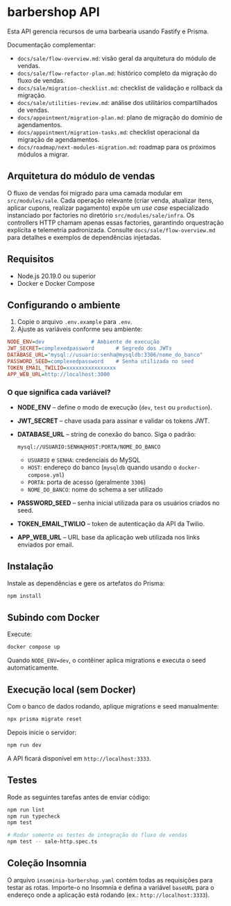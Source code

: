 # barbershop API

Esta API gerencia recursos de uma barbearia usando Fastify e Prisma.

Documentação complementar:
- `docs/sale/flow-overview.md`: visão geral da arquitetura do módulo de vendas.
- `docs/sale/flow-refactor-plan.md`: histórico completo da migração do fluxo de vendas.
- `docs/sale/migration-checklist.md`: checklist de validação e rollback da migração.
- `docs/sale/utilities-review.md`: análise dos utilitários compartilhados de vendas.
- `docs/appointment/migration-plan.md`: plano de migração do domínio de agendamentos.
- `docs/appointment/migration-tasks.md`: checklist operacional da migração de agendamentos.
- `docs/roadmap/next-modules-migration.md`: roadmap para os próximos módulos a migrar.

## Arquitetura do módulo de vendas

O fluxo de vendas foi migrado para uma camada modular em `src/modules/sale`. Cada operação relevante (criar venda, atualizar itens, aplicar cupons, realizar pagamento) expõe um *use case* especializado instanciado por factories no diretório `src/modules/sale/infra`. Os controllers HTTP chamam apenas essas factories, garantindo orquestração explícita e telemetria padronizada. Consulte `docs/sale/flow-overview.md` para detalhes e exemplos de dependências injetadas.

## Requisitos

- Node.js 20.19.0 ou superior
- Docker e Docker Compose

## Configurando o ambiente

1. Copie o arquivo `.env.example` para `.env`.
2. Ajuste as variáveis conforme seu ambiente:

```ini
NODE_ENV=dev               # Ambiente de execução
JWT_SECRET=complexedpassword       # Segredo dos JWTs
DATABASE_URL="mysql://usuario:senha@mysqldb:3306/nome_do_banco"
PASSWORD_SEED=complexedpassword    # Senha utilizada no seed
TOKEN_EMAIL_TWILIO=xxxxxxxxxxxxxxxx
APP_WEB_URL=http://localhost:3000
```

### O que significa cada variável?

- **NODE_ENV** – define o modo de execução (`dev`, `test` ou `production`).
- **JWT_SECRET** – chave usada para assinar e validar os tokens JWT.
- **DATABASE_URL** – string de conexão do banco. Siga o padrão:

  ```
  mysql://USUARIO:SENHA@HOST:PORTA/NOME_DO_BANCO
  ```

  - `USUARIO` e `SENHA`: credenciais do MySQL
  - `HOST`: endereço do banco (`mysqldb` quando usando o `docker-compose.yml`)
  - `PORTA`: porta de acesso (geralmente `3306`)
  - `NOME_DO_BANCO`: nome do schema a ser utilizado
- **PASSWORD_SEED** – senha inicial utilizada para os usuários criados no seed.
- **TOKEN_EMAIL_TWILIO** – token de autenticação da API da Twilio.
- **APP_WEB_URL** – URL base da aplicação web utilizada nos links enviados por email.

## Instalação

Instale as dependências e gere os artefatos do Prisma:

```bash
npm install
```

## Subindo com Docker

Execute:

```bash
docker compose up
```

Quando `NODE_ENV=dev`, o contêiner aplica migrations e executa o seed automaticamente.

## Execução local (sem Docker)

Com o banco de dados rodando, aplique migrations e seed manualmente:

```bash
npx prisma migrate reset
```

Depois inicie o servidor:

```bash
npm run dev
```

A API ficará disponível em `http://localhost:3333`.

## Testes

Rode as seguintes tarefas antes de enviar código:

```bash
npm run lint
npm run typecheck
npm test

# Rodar somente os testes de integração do fluxo de vendas
npm test -- sale-http.spec.ts
```

## Coleção Insomnia

O arquivo `insominia-barbershop.yaml` contém todas as requisições para testar as rotas.
Importe-o no Insomnia e defina a variável `baseURL` para o endereço onde a aplicação está rodando (ex.: `http://localhost:3333`).
